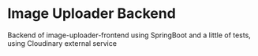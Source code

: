 # Image Uploader Backend

Backend of image-uploader-frontend using SpringBoot and a little of tests, using Cloudinary external service
